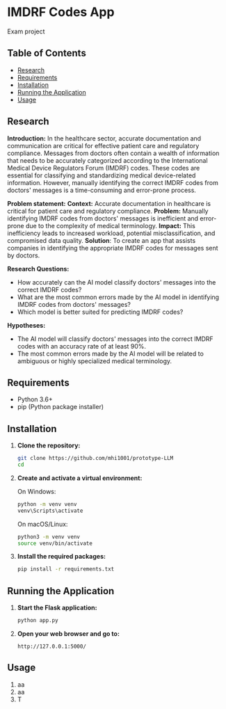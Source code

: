 # IMDRF Codes App
Exam project

## Table of Contents
- [Research](#research)
- [Requirements](#requirements)
- [Installation](#installation)
- [Running the Application](#running-the-application)
- [Usage](#usage)

## Research

**Introduction:**
In the healthcare sector, accurate documentation and communication are critical for effective patient care and regulatory compliance. 
Messages from doctors often contain a wealth of information that needs to be accurately categorized according to the International Medical Device Regulators Forum (IMDRF) codes. 
These codes are essential for classifying and standardizing medical device-related information. 
However, manually identifying the correct IMDRF codes from doctors' messages is a time-consuming and error-prone process.

**Problem statement:**
**Context:** Accurate documentation in healthcare is critical for patient care and regulatory compliance.
**Problem:** Manually identifying IMDRF codes from doctors' messages is inefficient and error-prone due to the complexity of medical terminology.
**Impact:** This inefficiency leads to increased workload, potential misclassification, and compromised data quality.
**Solution**: To create an app that assists companies in identifying the appropriate IMDRF codes for messages sent by doctors.

**Research Questions:**
- How accurately can the AI model classify doctors' messages into the correct IMDRF codes?
- What are the most common errors made by the AI model in identifying IMDRF codes from doctors' messages?
- Which model is better suited for predicting IMDRF codes?

**Hypotheses:**
- The AI model will classify doctors' messages into the correct IMDRF codes with an accuracy rate of at least 90%.
- The most common errors made by the AI model will be related to ambiguous or highly specialized medical terminology.

## Requirements

- Python 3.6+
- pip (Python package installer)

## Installation

1. **Clone the repository:**

    ```bash
    git clone https://github.com/mhi1001/prototype-LLM
    cd 
    ```

2. **Create and activate a virtual environment:**

    On Windows:

    ```bash
    python -m venv venv
    venv\Scripts\activate
    ```

    On macOS/Linux:

    ```bash
    python3 -m venv venv
    source venv/bin/activate
    ```

3. **Install the required packages:**

    ```bash
    pip install -r requirements.txt
    ```


## Running the Application

1. **Start the Flask application:**

    ```bash
    python app.py
    ```

2. **Open your web browser and go to:**

    ```
    http://127.0.0.1:5000/
    ```

## Usage

1. aa
2. aa
3. T
